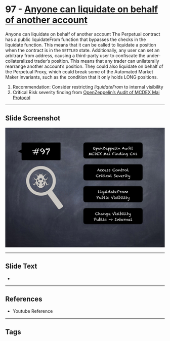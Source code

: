 
# 97 - [Anyone can liquidate on behalf of another account](./Anyone%20can%20liquidate%20on%20behalf%20of%20another%20account.md)

Anyone can liquidate on behalf of another account The Perpetual contract has a public liquidateFrom function that bypasses the checks in the liquidate function. This means that it can be called to liquidate a position when the contract is in the `SETTLED` state. Additionally, any user can set an arbitrary from address, causing a third-party user to confiscate the under-collateralized trader’s position. This means that any trader can unilaterally rearrange another account’s position. They could also liquidate on behalf of the Perpetual Proxy, which could break some of the Automated Market Maker invariants, such as the condition that it only holds LONG positions.


1. Recommendation: Consider restricting _liquidateFrom_ to internal visibility
2. Critical Risk severity finding from [OpenZeppelin’s Audit of MCDEX Mai Protocol](https://blog.openzeppelin.com/mcdex-mai-protocol-audit/)


___
## Slide Screenshot
![097.png](../../images/7.%20Audit%20Findings%20101/097.png)
___
## Slide Text
- 
___
## References
- Youtube Reference
___
## Tags
